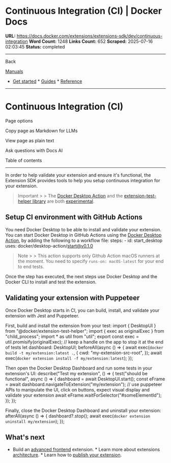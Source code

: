 # Continuous Integration (CI) | Docker Docs

**URL:** https://docs.docker.com/extensions/extensions-sdk/dev/continuous-integration
**Word Count:** 1248
**Links Count:** 652
**Scraped:** 2025-07-16 02:03:45
**Status:** completed

---

Back

[Manuals](https://docs.docker.com/manuals/)

  * [Get started](https://docs.docker.com/get-started/)   * [Guides](https://docs.docker.com/guides/)   * [Reference](https://docs.docker.com/reference/)

* * *

# Continuous Integration \(CI\)

Page options

Copy page as Markdown for LLMs

View page as plain text

Ask questions with Docs AI

Table of contents

* * *

In order to help validate your extension and ensure it's functional, the Extension SDK provides tools to help you setup continuous integration for your extension.

> Important >  > The [Docker Desktop Action](https://github.com/docker/desktop-action) and the [extension-test-helper library](https://www.npmjs.com/package/@docker/extension-test-helper) are both [experimental](https://docs.docker.com/release-lifecycle/#experimental).

## Setup CI environment with GitHub Actions

You need Docker Desktop to be able to install and validate your extension. You can start Docker Desktop in GitHub Actions using the [Docker Desktop Action](https://github.com/docker/desktop-action), by adding the following to a workflow file:               steps:       - id: start_desktop         uses: docker/desktop-action/start@v0.1.0

> Note >  > This action supports only Github Action macOS runners at the moment. You need to specify `runs-on: macOS-latest` for your end to end tests.

Once the step has executed, the next steps use Docker Desktop and the Docker CLI to install and test the extension.

## Validating your extension with Puppeteer

Once Docker Desktop starts in CI, you can build, install, and validate your extension with Jest and Puppeteer.

First, build and install the extension from your test:               import { DesktopUI } from "@docker/extension-test-helper";     import { exec as originalExec } from "child_process";     import * as util from "util";          export const exec = util.promisify(originalExec);          // keep a handle on the app to stop it at the end of tests     let dashboard: DesktopUI;          beforeAll(async () => {       await exec(`docker build -t my/extension:latest .`, {         cwd: "my-extension-src-root",       });            await exec(`docker extension install -f my/extension:latest`);     });

Then open the Docker Desktop Dashboard and run some tests in your extension's UI:               describe("Test my extension", () => {       test("should be functional", async () => {         dashboard = await DesktopUI.start();              const eFrame = await dashboard.navigateToExtension("my/extension");              // use puppeteer APIs to manipulate the UI, click on buttons, expect visual display and validate your extension         await eFrame.waitForSelector("#someElementId");       });     });

Finally, close the Docker Desktop Dashboard and uninstall your extension:               afterAll(async () => {       dashboard?.stop();       await exec(`docker extension uninstall my/extension`);     });

## What's next

  * Build an [advanced frontend](https://docs.docker.com/extensions/extensions-sdk/build/frontend-extension-tutorial/) extension.   * Learn more about extensions [architecture](https://docs.docker.com/extensions/extensions-sdk/architecture/).   * Learn how to [publish your extension](https://docs.docker.com/extensions/extensions-sdk/extensions/).
